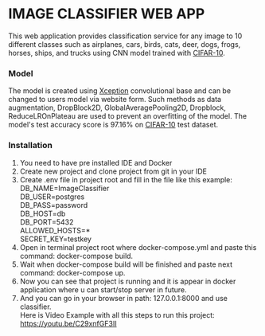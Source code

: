 # IMAGE CLASSIFIER WEB APP

This web application provides classification service for any image to 10 different classes such as airplanes, cars, birds, cats, deer, dogs, frogs, horses, ships, and trucks using CNN model trained with [CIFAR-10](https://www.kaggle.com/c/cifar-10).

### Model
The model is created using [Xception](https://keras.io/api/applications/xception/) convolutional base and can be changed to users model via website form.
Such methods as data augmentation, DropBlock2D, GlobalAveragePooling2D, Dropblock, ReduceLROnPlateau are used to prevent an overfitting of the model.
The model's test accuracy score is 97.16% on [CIFAR-10](https://www.kaggle.com/c/cifar-10) test dataset.

### Installation
1. You need to have pre installed IDE and Docker
2. Create new project and clone project from git in your IDE
3. Create .env file in project root and fill in the file like this example:<br />
DB_NAME=ImageClassifier<br />
DB_USER=postgres<br />
DB_PASS=password<br />
DB_HOST=db<br />
DB_PORT=5432<br />
ALLOWED_HOSTS=*<br />
SECRET_KEY=testkey<br />
4. Open in terminal project root where docker-compose.yml and paste this command: docker-compose build.
5. Wait when docker-compose build will be finished and paste next command: docker-compose up.
6. Now you can see that project is running and it is appear in docker application where u can start/stop server in future.
7. And you can go in your browser in path: 127.0.0.1:8000 and use classifier. <br />
Here is Video Example with all this steps to run this project: <br />
https://youtu.be/C29xnfGF3II
